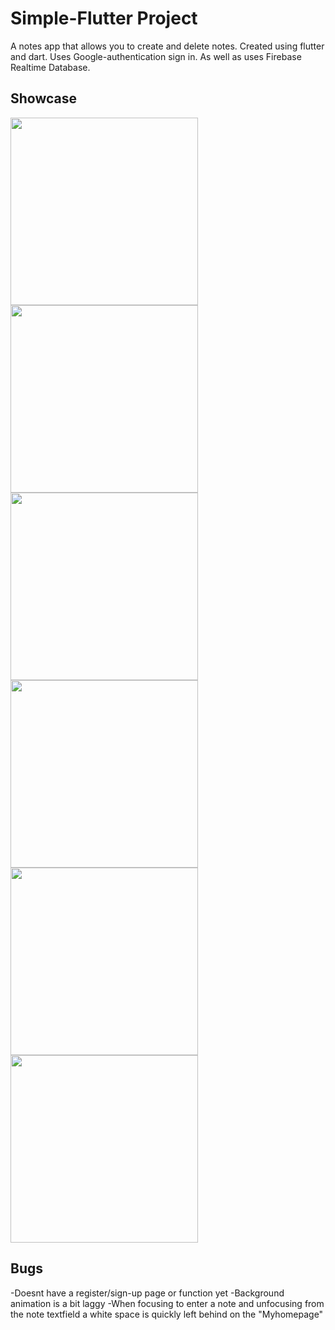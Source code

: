 # Simple-Flutter Project

A notes app that allows you to create and delete notes. Created using flutter and dart. Uses Google-authentication sign in. As well as uses Firebase Realtime Database.

## Showcase
<img src= "https://user-images.githubusercontent.com/77566307/225432092-fde15632-d428-4e0a-8cdf-34fc62432dae.png" width="300" > <img src= https://user-images.githubusercontent.com/77566307/225432096-a3fbc85f-ff92-4ae0-935c-f5629e098d67.png width="300" >
<img src= https://user-images.githubusercontent.com/77566307/225432107-41a6e1b7-5274-4493-8d30-0e5d35079fa9.png width="300" >
<img src= https://user-images.githubusercontent.com/77566307/225432110-6edc38de-ac61-4f20-8b61-c645c6d19d1a.png width="300" > 
<img src= https://user-images.githubusercontent.com/77566307/225432115-c4d80e73-a859-4b7e-9faf-324dd83b9376.png width="300" > 
<img src= https://user-images.githubusercontent.com/77566307/225432122-5e334ead-d55f-4dde-8610-7be0ce42b72d.png width="300" > 

## Bugs

-Doesnt have a register/sign-up page or function yet
-Background animation is a bit laggy
-When focusing to enter a note and unfocusing from the note textfield a white space is quickly left behind on the "Myhomepage"


